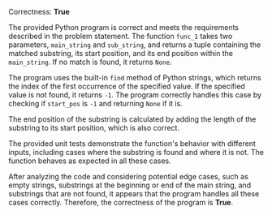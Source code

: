 Correctness: **True**

The provided Python program is correct and meets the requirements described in the problem statement. The function `func_1` takes two parameters, `main_string` and `sub_string`, and returns a tuple containing the matched substring, its start position, and its end position within the `main_string`. If no match is found, it returns `None`.

The program uses the built-in `find` method of Python strings, which returns the index of the first occurrence of the specified value. If the specified value is not found, it returns `-1`. The program correctly handles this case by checking if `start_pos` is `-1` and returning `None` if it is.

The end position of the substring is calculated by adding the length of the substring to its start position, which is also correct.

The provided unit tests demonstrate the function's behavior with different inputs, including cases where the substring is found and where it is not. The function behaves as expected in all these cases.

After analyzing the code and considering potential edge cases, such as empty strings, substrings at the beginning or end of the main string, and substrings that are not found, it appears that the program handles all these cases correctly. Therefore, the correctness of the program is **True**.